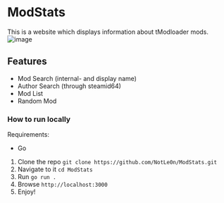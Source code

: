 # ModStats
This is a website which displays information about tModloader mods.
![image](https://user-images.githubusercontent.com/26361108/119384301-c6cf0500-bcc4-11eb-81e0-66a09cf2706a.png)


## Features
- Mod Search (internal- and display name)
- Author Search (through steamid64)
- Mod List
- Random Mod


### How to run locally

Requirements:

 - Go

 1. Clone the repo `git clone https://github.com/NotLe0n/ModStats.git`
 2. Navigate to it `cd ModStats`
 4. Run `go run .`
 5. Browse `http://localhost:3000`
 6. Enjoy!
